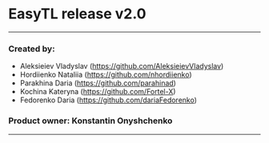 # EasyTL release v2.0
---
### Created by:
- Aleksieiev Vladyslav (<https://github.com/AleksieievVladyslav>) 
- Hordiienko Nataliia (<https://github.com/nhordiienko>)
- Parakhina Daria (<https://github.com/parahinad>)
- Kochina Kateryna (<https://github.com/Fortel-X>)
- Fedorenko Daria (<https://github.com/dariaFedorenko>)

### Product owner: Konstantin Onyshchenko
---
